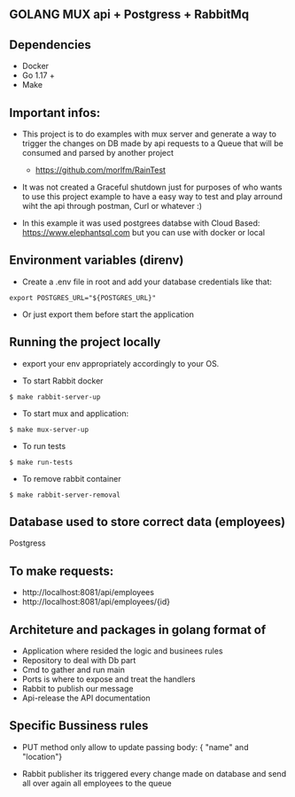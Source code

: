 ## GOLANG MUX api + Postgress + RabbitMq

## Dependencies

- Docker
- Go 1.17 +
- Make


## Important infos:

- This project is to do examples with mux server and generate a way to trigger the changes on DB made by api requests to a Queue that will be consumed and parsed by another project


   - https://github.com/morlfm/RainTest 


- It was not created a Graceful shutdown just for purposes of who wants to use this project example to have a easy way to test and play arround wiht the api through postman, Curl or whatever :) 

- In this example it was used postgrees databse with Cloud Based: https://www.elephantsql.com but you can use with docker or local 

## Environment variables (direnv)

- Create a .env file in root and add your database credentials like that:

```
export POSTGRES_URL="${POSTGRES_URL}"
```

- Or just export them before start the application 


## Running the project locally

- export your env appropriately accordingly to your OS.

- To start Rabbit docker 

```
$ make rabbit-server-up
```

- To start mux and application:

```
$ make mux-server-up
```

- To run tests

```
$ make run-tests
```

- To remove rabbit container

```
$ make rabbit-server-removal
```

## Database used to store correct data (employees)

Postgress


## To make requests:
 - http://localhost:8081/api/employees
 - http://localhost:8081/api/employees/{id}


## Architeture and packages in golang format of 

- Application where resided the logic and businees rules
- Repository to deal with Db part
- Cmd to gather and run main
- Ports is where to expose and treat the handlers
- Rabbit to publish our message
- Api-release the API documentation


##  Specific Bussiness rules

- PUT method only allow to update passing body: { "name" and "location"} 

- Rabbit publisher its triggered every change made on database and send all over again all employees to the queue



